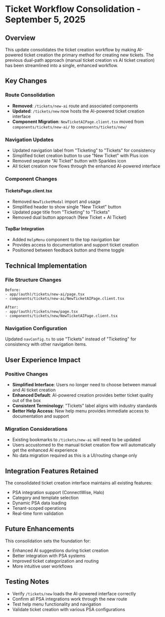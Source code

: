 # Ticket Workflow Consolidation - September 5, 2025

## Overview
This update consolidates the ticket creation workflow by making AI-powered ticket creation the primary method for creating new tickets. The previous dual-path approach (manual ticket creation vs AI ticket creation) has been streamlined into a single, enhanced workflow.

## Key Changes

### Route Consolidation
- **Removed**: `/tickets/new-ai` route and associated components
- **Updated**: `/tickets/new` now hosts the AI-powered ticket creation interface
- **Component Migration**: `NewTicketAIPage.client.tsx` moved from `components/tickets/new-ai/` to `components/tickets/new/`

### Navigation Updates
- Updated navigation label from "Ticketing" to "Tickets" for consistency
- Simplified ticket creation button to use "New Ticket" with Plus icon
- Removed separate "AI Ticket" button with Sparkles icon
- All ticket creation now flows through the enhanced AI-powered interface

### Component Changes

#### TicketsPage.client.tsx
- Removed `NewTicketModal` import and usage
- Simplified header to show single "New Ticket" button
- Updated page title from "Ticketing" to "Tickets"
- Removed dual button approach (New Ticket + AI Ticket)

#### TopBar Integration
- Added `HelpMenu` component to the top navigation bar
- Provides access to documentation and support ticket creation
- Positioned between feedback button and theme toggle

## Technical Implementation

### File Structure Changes
```
Before:
- app/(auth)/tickets/new-ai/page.tsx
- components/tickets/new-ai/NewTicketAIPage.client.tsx

After:
- app/(auth)/tickets/new/page.tsx
- components/tickets/new/NewTicketAIPage.client.tsx
```

### Navigation Configuration
Updated `navConfig.ts` to use "Tickets" instead of "Ticketing" for consistency with other navigation items.

## User Experience Impact

### Positive Changes
- **Simplified Interface**: Users no longer need to choose between manual and AI ticket creation
- **Enhanced Default**: AI-powered creation provides better ticket quality out of the box
- **Consistent Terminology**: "Tickets" label aligns with industry standards
- **Better Help Access**: New help menu provides immediate access to documentation and support

### Migration Considerations
- Existing bookmarks to `/tickets/new-ai` will need to be updated
- Users accustomed to the manual ticket creation flow will automatically get the enhanced AI experience
- No data migration required as this is a UI/routing change only

## Integration Features Retained

The consolidated ticket creation interface maintains all existing features:
- PSA integration support (ConnectWise, Halo)
- Category and template selection
- Dynamic PSA data loading
- Tenant-scoped operations
- Real-time form validation

## Future Enhancements

This consolidation sets the foundation for:
- Enhanced AI suggestions during ticket creation
- Better integration with PSA systems
- Improved ticket categorization and routing
- More intuitive user workflows

## Testing Notes

- Verify `/tickets/new` loads the AI-powered interface correctly
- Confirm all PSA integrations work through the new route
- Test help menu functionality and navigation
- Validate ticket creation with various PSA configurations
